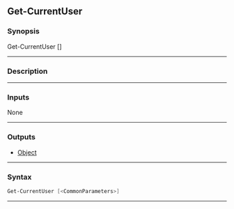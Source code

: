 Get-CurrentUser
---------------
### Synopsis
Get-CurrentUser [<CommonParameters>]

---
### Description



---
### Inputs
None

---
### Outputs
* [Object](https://learn.microsoft.com/en-us/dotnet/api/System.Object)




---
### Syntax
```PowerShell
Get-CurrentUser [<CommonParameters>]
```
---
